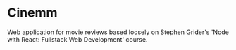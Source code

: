 # Cinemm
Web application for movie reviews based loosely on Stephen Grider's 'Node with React: Fullstack Web Development' course. 
